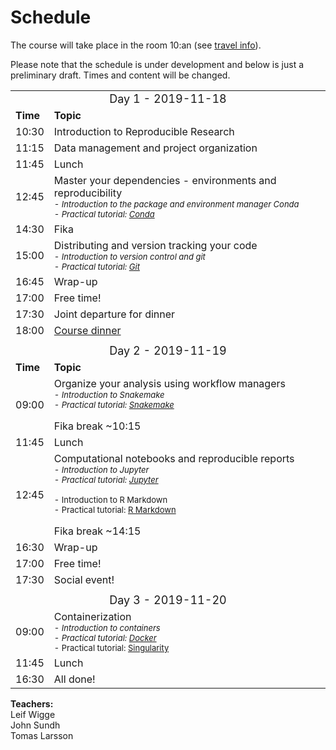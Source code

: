<h1> Schedule </h1>

The course will take place in the room 10:an (see [travel info](travel.md)).

Please note that the schedule is under development and below is just a preliminary draft.
Times and content will be changed.

<table>
  <tr>
    <td colspan="3">
      <font size="4">
      <center> Day 1 - 2019-11-18 </center>
    </td>
  </tr>
  <tr>
    <td> <font size="3"><b>Time</b> </td>
    <td> <font size="3"><b>Topic</b> </td>
  </tr>
  <tr>
    <td> <font size="3"> 10:30
    <td> <font size="3"> Introduction to Reproducible Research</td>
  </tr>
  <tr>
    <td> <font size="3"> 11:15 </td>
    <td> <font size="3"> Data management and project organization</td>
  </tr>
  <tr>
    <td> <font size="3"> 11:45  </td>
    <td> <font size="3"> Lunch </td>
  </tr>
  <tr>
    <td> <font size="3"> 12:45 </td>
    <td>
      <font size="3"> Master your dependencies - environments and reproducibility
      <font size="2"><i><br>
      - Introduction to the package and environment manager Conda<br>
      - Practical tutorial: <a href="../conda/">Conda</a>
    </td>
  </tr>
  <tr>
    <td> <font size="3"> 14:30  </td>
    <td> <font size="3"> Fika </td>
  </tr>
  <tr>
    <td> <font size="3"> 15:00 </td>
    <td>
      <font size="3"> Distributing and version tracking your code
      <font size="2"><i><br>
      - Introduction to version control and git<br>
      - Practical tutorial: <a href="../git/">Git</a></i>
    </td>
  </tr>
  <tr>
    <td> <font size="3"> 16:45 </td>
    <td> <font size="3"> Wrap-up</td>
  </tr>
  <tr>
    <td> <font size="3"> 17:00 </td>
    <td> <font size="3"> Free time!</td>
  </tr>
  <tr>
    <td> <font size="3"> 17:30 </td>
    <td> <font size="3"> Joint departure for dinner</td>
  </tr>
  <tr>
    <td> <font size="3"> 18:00 </td>
    <td> <font size="3"> <a href="../travel/">Course dinner</a></td>
  </tr>
  <tr>
    <td colspan="3"> </td>
  </tr>
  <tr>
    <td colspan="3">
      <font size="4">
      <center> Day 2  - 2019-11-19 </center>
    </td>
  </tr>
  <tr>
    <td> <font size="3"><b>Time</b> </td>
    <td> <font size="3"><b>Topic</b> </td>
  </tr>
  <tr>
    <td> <font size="3"> 09:00 </td>
    <td>
      <font size="3"> Organize your analysis using workflow managers
      <font size="2"><i><br>
      - Introduction to Snakemake<br>
      - Practical tutorial: <a href="../snakemake/">Snakemake</a></i><br><br>
      <font size="3">Fika break ~10:15 <br>
    </td>
  </tr>
  <tr>
    <td> <font size="3"> 11:45  </td>
    <td> <font size="3"> Lunch </td>
  </tr>
  <tr>
    <td> <font size="3"> 12:45 </td>
    <td>
      <font size="3"> Computational notebooks and reproducible reports
      <font size="2"><i><br>
      - Introduction to Jupyter<br>
      - Practical tutorial: <a href="../jupyter/">Jupyter</a></i><br><br>
      - Introduction to R Markdown<br>
      - Practical tutorial: <a href="../rmarkdown/">R Markdown</a></i>
      <br><br>
      <font size="3">Fika break ~14:15
    </td>
  </tr>
  <tr>
    <td> <font size="3"> 16:30 </td>
    <td> <font size="3"> Wrap-up</td>
  </tr>
  <tr>
    <td> <font size="3"> 17:00 </td>
    <td> <font size="3"> Free time! </td>
  </tr>
  <tr>
    <td> <font size="3"> 17:30 </td>
    <td> <font size="3"> Social event! </td>
  </tr>
  <tr>
    <td colspan="3"> </td>
  </tr>
  <tr>
    <td colspan="3">
      <font size="4">
      <center> Day 3  - 2019-11-20 </center>
    </td>
  </tr>
  <tr>
    <td> <font size="3"> 09:00
    </td>
    <td>
      <font size="3"> Containerization
      <font size="2"><i><br>
      - Introduction to containers<br>
      - Practical tutorial: <a href="../docker/">Docker</a></i><br>
      - Practical tutorial: <a href="#">Singularity</a></i><br>
    </td>
  </tr>
  <tr>
    <td> <font size="3"> 11:45  </td>
    <td> <font size="3"> Lunch </td>
  </tr>
  <tr>
    <td> <font size="3"> 16:30 </td>
    <td> <font size="3"> All done! </td>
  </tr>
</table>

**Teachers:**  
Leif Wigge  
John Sundh  
Tomas Larsson
